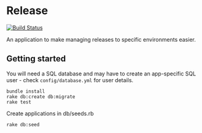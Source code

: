 # Release

[![Build Status](https://travis-ci.org/alphagov/release.png)](https://travis-ci.org/alphagov/release)

An application to make managing releases to specific environments easier.

## Getting started

You will need a SQL database and may have to create an app-specific SQL user - check `config/database.yml` for user details.

    bundle install
    rake db:create db:migrate
    rake test

Create applications in db/seeds.rb

    rake db:seed
